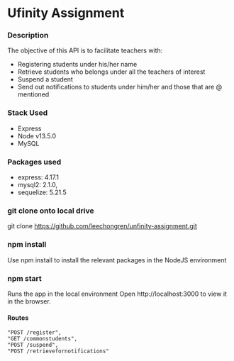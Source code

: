 # Ufinity Assignment

### Description

The objective of this API is to facilitate teachers with:

- Registering students under his/her name
- Retrieve students who belongs under all the teachers of interest
- Suspend a student
- Send out notifications to students under him/her and those that are @ mentioned

### Stack Used

- Express
- Node v13.5.0
- MySQL

### Packages used

- express: 4.17.1
- mysql2: 2.1.0,
- sequelize: 5.21.5

### git clone onto local drive

git clone https://github.com/leechongren/unfinity-assignment.git

### npm install

Use npm install to install the relevant packages in the NodeJS environment

### npm start

Runs the app in the local environment
Open http://localhost:3000 to view it in the browser.

#### Routes

```
"POST /register",
"GET /commonstudents",
"POST /suspend",
"POST /retrievefornotifications"
```
